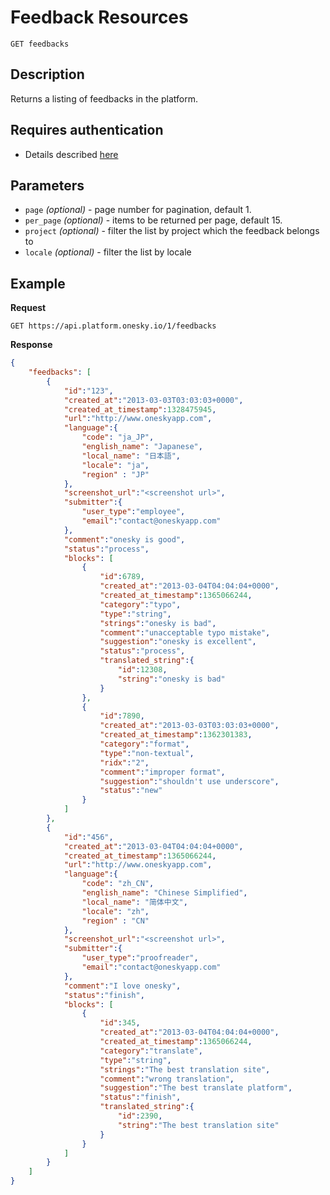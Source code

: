 # Feedback Resources
    GET feedbacks

## Description
Returns a listing of feedbacks in the platform.

## Requires authentication
- Details described [here](/README.md#authentication)

## Parameters
- `page` _(optional)_ - page number for pagination, default 1.
- `per_page` _(optional)_ - items to be returned per page, default 15.
- `project` _(optional)_ - filter the list by project which the feedback belongs to
- `locale` _(optional)_ - filter the list by locale

## Example
**Request**

    GET https://api.platform.onesky.io/1/feedbacks

**Response**
``` json
{
    "feedbacks": [
        {
            "id":"123",
            "created_at":"2013-03-03T03:03:03+0000",
            "created_at_timestamp":1328475945,
            "url":"http://www.oneskyapp.com",
            "language":{
                "code": "ja_JP",
                "english_name": "Japanese",
                "local_name": "日本語",
                "locale": "ja",
                "region" : "JP"
            },
            "screenshot_url":"<screenshot url>",
            "submitter":{
                "user_type":"employee",
                "email":"contact@oneskyapp.com"
            },
            "comment":"onesky is good",
            "status":"process",
            "blocks": [
                {
                    "id":6789,
                    "created_at":"2013-03-04T04:04:04+0000",
                    "created_at_timestamp":1365066244,
                    "category":"typo",
                    "type":"string",
                    "strings":"onesky is bad",
                    "comment":"unacceptable typo mistake",
                    "suggestion":"onesky is excellent",
                    "status":"process",
                    "translated_string":{
                        "id":12308,
                        "string":"onesky is bad"
                    }
                },
                {
                    "id":7890,
                    "created_at":"2013-03-03T03:03:03+0000",
                    "created_at_timestamp":1362301383,
                    "category":"format",
                    "type":"non-textual",
                    "ridx":"2",
                    "comment":"improper format",
                    "suggestion":"shouldn't use underscore",
                    "status":"new"
                }
            ]
        },
        {
            "id":"456",
            "created_at":"2013-03-04T04:04:04+0000",
            "created_at_timestamp":1365066244,
            "url":"http://www.oneskyapp.com",
            "language":{
                "code": "zh_CN",
                "english_name": "Chinese Simplified",
                "local_name": "简体中文",
                "locale": "zh",
                "region" : "CN"
            },
            "screenshot_url":"<screenshot url>",
            "submitter":{
                "user_type":"proofreader",
                "email":"contact@oneskyapp.com"
            },
            "comment":"I love onesky",
            "status":"finish",
            "blocks": [
                {
                    "id":345,
                    "created_at":"2013-03-04T04:04:04+0000",
                    "created_at_timestamp":1365066244,
                    "category":"translate",
                    "type":"string",
                    "strings":"The best translation site",
                    "comment":"wrong translation",
                    "suggestion":"The best translate platform",
                    "status":"finish",
                    "translated_string":{
                        "id":2390,
                        "string":"The best translation site"
                    }
                }
            ]
        }
    ]
}
```
